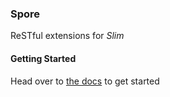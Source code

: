 ### Spore
ReSTful extensions for *Slim*

#### Getting Started
Head over to [the docs](https://github.com/dannykopping/spore/tree/master/docs) to get started